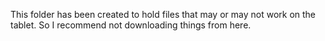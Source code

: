 This folder has been created to hold files that may or may not work on the tablet. So I recommend not downloading things from here.
